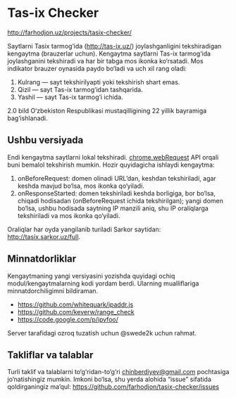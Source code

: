 Tas-ix Checker
=============

http://farhodjon.uz/projects/tasix-checker/

Saytlarni Tasix tarmog‘ida (http://tas-ix.uz/) joylashganligini tekshiradigan kengaytma (brauzerlar uchun). Kengaytma saytlarni Tas-ix tarmog‘ida joylashganini tekshiradi va har bir tabga mos ikonka ko‘rsatadi.
Mos indikator brauzer oynasida paydo bo‘ladi va uch xil rang oladi:
1. Kulrang — sayt tekshirilyapti yoki tekshirish shart emas.
2. Qizil — sayt Tas-ix tarmog‘idan tashqarida.
3. Yashil — sayt Tas-ix tarmog‘i ichida.

2.0 bild O‘zbekiston Respublikasi mustaqilligining 22 yillik bayramiga bag‘ishlanadi.

## Ushbu versiyada

Endi kengaytma saytlarni lokal tekshiradi. [chrome.webRequest](http://developer.chrome.com/extensions/webRequest.html) API orqali buni bemalol tekshirish mumkin. Hozir quyidagicha ishlaydi kengaytma:

1. onBeforeRequest: domen olinadi URL’dan, keshdan tekshiriladi, agar keshda mavjud bo‘lsa, mos ikonka qo‘yiladi.
2. onResponseStarted: domen tekshiriladi keshda borligiga, bor bo‘lsa, chiqadi hodisadan (onBeforeRequest ichida tekshirilgan); yangi domen bo‘lsa, ushbu hodisada saytning IP manzili aniq, shu IP oraliqlarga tekshiriladi va mos ikonka qo‘yiladi.

Oraliqlar har oyda yangilanib turiladi Sarkor saytidan: http://tasix.sarkor.uz/full.

## Minnatdorliklar

Kengaytmaning yangi versiyasini yozishda quyidagi ochiq modul/kengaytmalarning kodi yordam berdi. Ularning mualliflariga minnatdorchiligimni bildiraman.

- https://github.com/whitequark/ipaddr.js
- https://github.com/keverw/range_check
- https://code.google.com/p/ipvfoo/

Server tarafidagi ozroq tuzatish uchun @swede2k uchun rahmat.

## Takliflar va talablar

Turli taklif va talablarni to‘g‘ridan-to‘g‘ri chinberdiyev@gmail.com pochtasiga jo‘natishingiz mumkin. Imkoni bo‘lsa, shu yerda alohida “issue” sifatida qoldirganingiz ma’qul: https://github.com/farhodjon/tasix-checker/issues